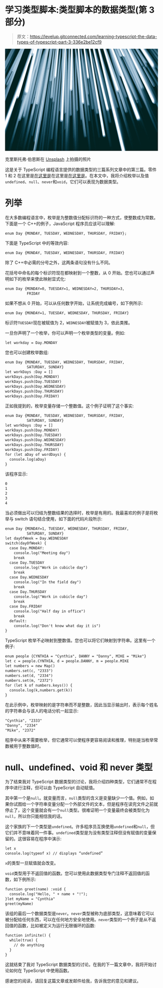 # 学习类型脚本:类型脚本的数据类型(第 3 部分)

> 原文：<https://levelup.gitconnected.com/learning-typescript-the-data-types-of-typescript-part-3-336e2be12cf9>

![](img/7b3101f90476e1764e3e3497bc0cc193.png)

克里斯托弗·伯恩斯在 [Unsplash](https://unsplash.com?utm_source=medium&utm_medium=referral) 上拍摄的照片

这是关于 TypeScript 编程语言提供的数据类型的三篇系列文章中的第三篇。零件 1 和 2 在这里是[在这里是](/learning-typescript-the-data-types-of-typescript-part-1-fe49a966ccc7)在这里是[在这里是](/learning-typescript-the-typescript-data-types-part-2-4f38b7dfd5bc)。在本文中，我将介绍枚举以及值`undefined`、`null`、`never`和`void`，它们可以表现为数据类型。

# 列举

在大多数编程语言中，枚举是为整数值分配标识符的一种方式，使整数成为常数。下面是一个 C++的例子，JavaScript 程序员应该可以理解:

```
enum Day {MONDAY, TUESDAY, WEDNESDAY, THURSDAY, FRIDAY};
```

下面是 TypeScript 中的等效内容:

```
enum Day {MONDAY, TUESDAY, WEDNESDAY, THURSDAY, FRIDAY}
```

除了 C++中必需的分号之外，这两条语句没有什么不同。

花括号中命名的每个标识符现在都映射到一个整数，从 0 开始。您也可以通过声明如下的枚举来使此映射显式化:

```
enum Day {MONDAY=0, TUESDAY=1, WEDNESDAY=2, THURSDAY=3,
          FRIDAY
```

如果不想从 0 开始，可以从任何数字开始，让系统完成编号，如下例所示:

```
enum Day {MONDAY=1, TUESDAY, WEDNESDAY, THURSDAY, FRIDAY}
```

标识符`TUESDAY`现在被赋值为 2，`WEDNESDAY`被赋值为 3，依此类推。

一旦你声明了一个枚举，你可以声明一个枚举类型的变量。例如:

```
let workday = Day.MONDAY
```

您也可以创建枚举数组:

```
enum Day {MONDAY, TUESDAY, WEDNESDAY, THURSDAY, FRIDAY,
          SATURDAY, SUNDAY}
let workDays :Day = []
workDays.push(Day.MONDAY)
workDays.push(Day.TUESDAY)
workDays.push(Day.WEDNESDAY)
workDays.push(Day.THURSDAY)
workDays.push(Day.FRIDAY)
```

正如我提到的，枚举变量存储一个整数值。这个例子证明了这个事实:

```
enum Day {MONDAY, TUESDAY, WEDNESDAY, THURSDAY, FRIDAY,
          SATURDAY, SUNDAY}
let workDays :Day = []
workDays.push(Day.MONDAY)
workDays.push(Day.TUESDAY)
workDays.push(Day.WEDNESDAY)
workDays.push(Day.THURSDAY)
workDays.push(Day.FRIDAY)
for (let aDay of wordDays) {
  console.log(aDay)
}
```

该程序显示:

```
0
1
2
3
4
```

当必须做出可以归结为整数结果的选择时，枚举是有用的。我最喜欢的例子是将枚举与 switch 语句结合使用，如下面的代码片段所示:

```
enum Day {MONDAY=1, TUESDAY, WEDNESDAY, THURSDAY, FRIDAY,
          SATURDAY, SUNDAY}
let dayOfWeek = Day.WEDNESDAY
switch(dayOfWeek) {
  case Day.MONDAY:
    console.log("Meeting day")
    break
  case Day.TUESDAY
    console.log("Work in cubicle day")
    break
  case Day.WEDNESDAY
    console.log("In the field day")
    break
  case Day.THURSDAY
    console.log("Work in cubicle day")
    break
  case Day.FRIDAY
    console.log("Half day in office")
    break
  default:
    console.log("Don't know what day it is")
}
```

TypeScript 枚举不必映射到整数值。您也可以将它们映射到字符串。这里有一个例子:

```
enum people {CYNTHIA = "Cynthia", DANNY = "Danny", MIKE = "Mike"}
let c = people.CYNTHIA, d = people.DANNY, m = people.MIKE
let numbers = new Map()
numbers.set(c, "2333")
numbers.set(d, "2334")
numbers.set(m, "2372")
for (let k of numbers.keys()) {
  console.log(k,numbers.get(k))
}
```

在此示例中，枚举映射的是字符串而不是整数，因此当显示输出时，表示每个姓名的字符串会与该人的电话分机一起显示:

```
"Cynthia", "2333"
"Danny", "2334"
"Mike", "2372"
```

程序中从来不需要枚举，但它通常可以使程序更容易阅读和推理，特别是当枚举常数被用于整数值时。

# null、undefined、void 和 never 类型

为了结束我对 TypeScript 数据类型的讨论，我将介绍四种类型，它们通常不在程序中进行注释，但可以由 TypeScript 自动赋值。

其中第一个是`null`。就变量而言，`null`类型的含义是变量缺少一个值。例如，如果你试图给一个字符串变量分配一个外部文件的文本，但是程序在读完文件之前就停止了，这个变量就会有一个`null`类型。很难证明一个变量最终会被类型化为`null`，所以你只能相信我的话。

这个家族的下一个类型是`undefined`。许多程序员互换使用`undefined`和`null`，但它们并不意味着同一件事。`undefined`类型是为没有类型注释但没有赋值的变量保留的。这很容易在程序中演示:

```
let x
console.log(typeof x) // displays “undefined”
```

`x`的类型一旦赋值就会改变。

`void`类型用于不返回值的函数。您可以使用此数据类型专门注释不返回值的函数，如下例所示:

```
function greet(name) :void {
  console.log("Hello, " + name + "!");
}let myName = "Cynthia"
greet(myName)
```

该组的最后一个数据类型是`never`。`never`类型被称为底部类型，这意味着它可以被分配给任何东西，可以在任何地方安全地使用。`never`类型的一个例子是从不返回值的函数，比如被定义为运行无限循环的函数:

```
function infinite() {
  while(true) {
    // do anything
  }
}
```

这就结束了我对 TypeScript 数据类型的讨论。在我的下一篇文章中，我将开始讨论如何在 TypeScript 中使用函数。

感谢您的阅读，请回复这篇文章或发邮件给我，告诉我您的意见和建议。